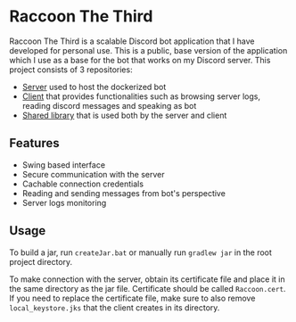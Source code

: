 # Raccoon The Third
Raccoon The Third is a scalable Discord bot application that I have developed for personal use. This is a public, base version of the application which I use as a base for the bot that works on my Discord server. This project consists of 3 repositories:
- [Server](https://github.com/ksk98/RaccoonTheThird "Raccoon server") used to host the dockerized bot
- [Client](https://github.com/ksk98/RacoonClient "Raccoon client") that provides functionalities such as browsing server logs, reading discord messages and speaking as bot
- [Shared library](https://github.com/ksk98/RacoonShared "Raccoon shared") that is used both by the server and client

## Features
- Swing based interface
- Secure communication with the server
- Cachable connection credentials
- Reading and sending messages from bot's perspective
- Server logs monitoring

## Usage
To build a jar, run `createJar.bat` or manually run `gradlew jar` in the root project directory.

To make connection with the server, obtain its certificate file and place it in the same directory as the jar file. Certificate should be called `Raccoon.cert`.
If you need to replace the certificate file, make sure to also remove `local_keystore.jks` that the client creates in its directory.
